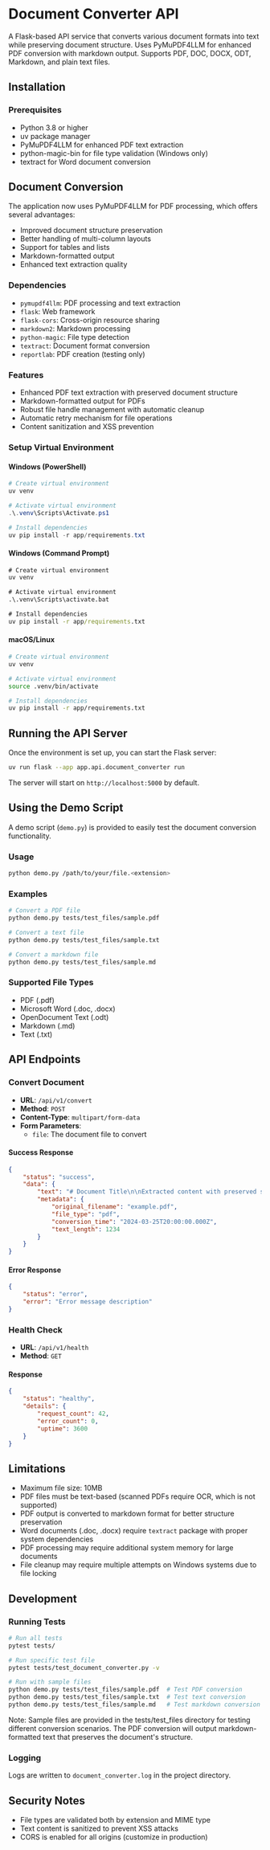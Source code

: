 # Document Converter API

A Flask-based API service that converts various document formats into text while preserving document structure. Uses PyMuPDF4LLM for enhanced PDF conversion with markdown output. Supports PDF, DOC, DOCX, ODT, Markdown, and plain text files.

## Installation

### Prerequisites
- Python 3.8 or higher
- uv package manager
- PyMuPDF4LLM for enhanced PDF text extraction
- python-magic-bin for file type validation (Windows only)
- textract for Word document conversion

## Document Conversion

The application now uses PyMuPDF4LLM for PDF processing, which offers several advantages:

- Improved document structure preservation
- Better handling of multi-column layouts
- Support for tables and lists
- Markdown-formatted output
- Enhanced text extraction quality

### Dependencies

- `pymupdf4llm`: PDF processing and text extraction
- `flask`: Web framework
- `flask-cors`: Cross-origin resource sharing
- `markdown2`: Markdown processing
- `python-magic`: File type detection
- `textract`: Document format conversion
- `reportlab`: PDF creation (testing only)

### Features
- Enhanced PDF text extraction with preserved document structure
- Markdown-formatted output for PDFs
- Robust file handle management with automatic cleanup
- Automatic retry mechanism for file operations
- Content sanitization and XSS prevention

### Setup Virtual Environment

#### Windows (PowerShell)
```powershell
# Create virtual environment
uv venv

# Activate virtual environment
.\.venv\Scripts\Activate.ps1

# Install dependencies
uv pip install -r app/requirements.txt
```

#### Windows (Command Prompt)
```cmd
# Create virtual environment
uv venv

# Activate virtual environment
.\.venv\Scripts\activate.bat

# Install dependencies
uv pip install -r app/requirements.txt
```

#### macOS/Linux
```bash
# Create virtual environment
uv venv

# Activate virtual environment
source .venv/bin/activate

# Install dependencies
uv pip install -r app/requirements.txt
```

## Running the API Server

Once the environment is set up, you can start the Flask server:

```bash
uv run flask --app app.api.document_converter run
```

The server will start on `http://localhost:5000` by default.

## Using the Demo Script

A demo script (`demo.py`) is provided to easily test the document conversion functionality.

### Usage
```bash
python demo.py /path/to/your/file.<extension>
```

### Examples
```bash
# Convert a PDF file
python demo.py tests/test_files/sample.pdf

# Convert a text file
python demo.py tests/test_files/sample.txt

# Convert a markdown file
python demo.py tests/test_files/sample.md
```

### Supported File Types
- PDF (.pdf)
- Microsoft Word (.doc, .docx)
- OpenDocument Text (.odt)
- Markdown (.md)
- Text (.txt)

## API Endpoints

### Convert Document
- **URL**: `/api/v1/convert`
- **Method**: `POST`
- **Content-Type**: `multipart/form-data`
- **Form Parameters**:
  - `file`: The document file to convert

#### Success Response
```json
{
    "status": "success",
    "data": {
        "text": "# Document Title\n\nExtracted content with preserved structure...",
        "metadata": {
            "original_filename": "example.pdf",
            "file_type": "pdf",
            "conversion_time": "2024-03-25T20:00:00.000Z",
            "text_length": 1234
        }
    }
}
```

#### Error Response
```json
{
    "status": "error",
    "error": "Error message description"
}
```

### Health Check
- **URL**: `/api/v1/health`
- **Method**: `GET`

#### Response
```json
{
    "status": "healthy",
    "details": {
        "request_count": 42,
        "error_count": 0,
        "uptime": 3600
    }
}
```

## Limitations
- Maximum file size: 10MB
- PDF files must be text-based (scanned PDFs require OCR, which is not supported)
- PDF output is converted to markdown format for better structure preservation
- Word documents (.doc, .docx) require `textract` package with proper system dependencies
- PDF processing may require additional system memory for large documents
- File cleanup may require multiple attempts on Windows systems due to file locking

## Development

### Running Tests
```bash
# Run all tests
pytest tests/

# Run specific test file
pytest tests/test_document_converter.py -v

# Run with sample files
python demo.py tests/test_files/sample.pdf  # Test PDF conversion
python demo.py tests/test_files/sample.txt  # Test text conversion
python demo.py tests/test_files/sample.md   # Test markdown conversion
```

Note: Sample files are provided in the tests/test_files directory for testing different conversion scenarios. The PDF conversion will output markdown-formatted text that preserves the document's structure.

### Logging
Logs are written to `document_converter.log` in the project directory.

## Security Notes
- File types are validated both by extension and MIME type
- Text content is sanitized to prevent XSS attacks
- CORS is enabled for all origins (customize in production)